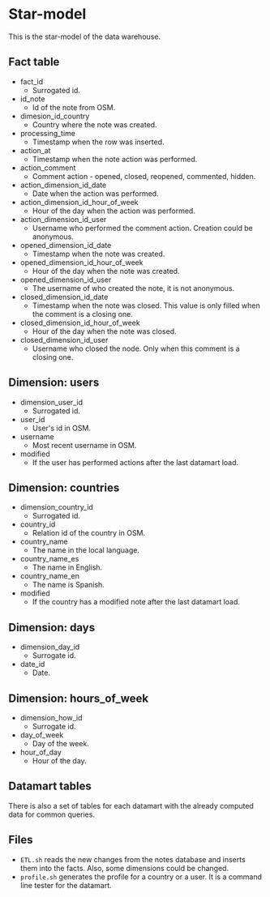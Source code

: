 # Star-model

This is the star-model of the data warehouse.

## Fact table

* fact_id
  * Surrogated id.
* id_note
  * Id of the note from OSM.
* dimesion_id_country
  * Country where the note was created.
* processing_time
  * Timestamp when the row was inserted.
* action_at
  * Timestamp when the note action was performed.
* action_comment
  * Comment action - opened, closed, reopened, commented, hidden.
* action_dimension_id_date
  * Date when the action was performed.
* action_dimension_id_hour_of_week
  * Hour of the day when the action was performed.
* action_dimension_id_user
  * Username who performed the comment action. Creation could be anonymous.
* opened_dimension_id_date
  * Timestamp when the note was created.
* opened_dimension_id_hour_of_week
  * Hour of the day when the note was created.
* opened_dimension_id_user
  * The username of who created the note, it is not anonymous.
* closed_dimension_id_date
  * Timestamp when the note was closed. This value is only filled when the
    comment is a closing one.
* closed_dimension_id_hour_of_week
  * Hour of the day when the note was closed.
* closed_dimension_id_user
  * Username who closed the node. Only when this
    comment is a closing one.

## Dimension: users

* dimension_user_id
  * Surrogated id.
* user_id
  * User's id in OSM.
* username
  * Most recent username in OSM.
* modified
  * If the user has performed actions after the last datamart load.

## Dimension: countries

* dimension_country_id
  * Surrogated id.
* country_id
  * Relation id of the country in OSM.
* country_name
  * The name in the local language.
* country_name_es
  * The name in English.
* country_name_en
  * The name is Spanish.
* modified
  * If the country has a modified note after the last datamart load.

## Dimension: days

* dimension_day_id
  * Surrogate id.
* date_id
  * Date.

## Dimension: hours_of_week

* dimension_how_id
  * Surrogate id.
* day_of_week
  * Day of the week.
* hour_of_day
  * Hour of the day.

## Datamart tables

There is also a set of tables for each datamart with the already computed data
for common queries.

## Files

* `ETL.sh` reads the new changes from the notes database and inserts them into
  the facts.
  Also, some dimensions could be changed.
* `profile.sh` generates the profile for a country or a user.
  It is a command line tester for the datamart.
